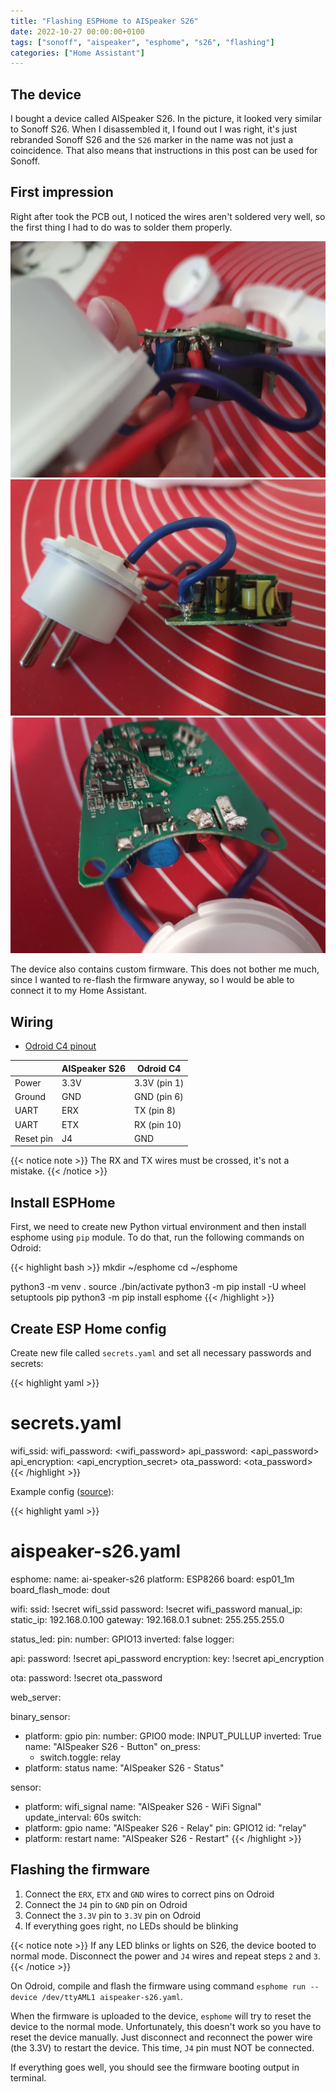 ```yaml
---
title: "Flashing ESPHome to AISpeaker S26"
date: 2022-10-27 00:00:00+0100
tags: ["sonoff", "aispeaker", "esphome", "s26", "flashing"]
categories: ["Home Assistant"]
---
```


## The device

I bought a device called AISpeaker S26. In the picture, it looked very similar to Sonoff S26.
When I disassembled it, I found out I was right, it's just rebranded Sonoff S26 and the `S26` marker
in the name was not just a coincidence.
That also means that instructions in this post can be used for Sonoff.

## First impression

Right after took the PCB out, I noticed the wires aren't soldered very well, so the first thing
I had to do was to solder them properly.

![Image 1](aispeaker-s26-disassembled-1.jpg)
![Image 2](aispeaker-s26-disassembled-2.jpg)
![Image 3](aispeaker-s26-disassembled-3.jpg)

The device also contains custom firmware. This does not bother me much,
since I wanted to re-flash the firmware anyway, so I would be able to connect it to my Home Assistant.

## Wiring

- [Odroid C4 pinout](https://wiki.odroid.com/odroid-c4/hardware/expansion_connectors)

|           | AISpeaker S26 | Odroid C4    |
|-----------|------------|--------------|
| Power     | 3.3V       | 3.3V (pin 1) |
| Ground    | GND        | GND (pin 6)  |
| UART      | ERX        | TX (pin 8)   |
| UART      | ETX        | RX (pin 10)  |
| Reset pin | J4         | GND          |

{{< notice note >}}
The RX and TX wires must be crossed, it's not a mistake.
{{< /notice >}}

## Install ESPHome

First, we need to create new Python virtual environment and then install esphome using `pip` module.
To do that, run the following commands on Odroid:

{{< highlight bash >}}
mkdir ~/esphome
cd ~/esphome

python3 -m venv .
source ./bin/activate
python3 -m pip install -U wheel setuptools pip
python3 -m pip install esphome
{{< /highlight >}}

## Create ESP Home config

Create new file called `secrets.yaml` and set all necessary passwords and secrets:

{{< highlight yaml >}}
# secrets.yaml
wifi_ssid: <Your WiFi network name>
wifi_password: <wifi_password>
api_password: <api_password>
api_encryption: <api_encryption_secret>
ota_password: <ota_password>
{{< /highlight >}}

Example config ([source](https://www.esphome-devices.com/devices/Sonoff-S26)):

{{< highlight yaml >}}
# aispeaker-s26.yaml
esphome:
  name: ai-speaker-s26
  platform: ESP8266
  board: esp01_1m
  board_flash_mode: dout

wifi:
  ssid: !secret wifi_ssid
  password: !secret wifi_password
  manual_ip:
    static_ip: 192.168.0.100
    gateway: 192.168.0.1
    subnet: 255.255.255.0

status_led:
  pin:
    number: GPIO13
    inverted: false
logger:

api:
  password: !secret api_password
  encryption:
    key: !secret api_encryption

ota:
  password: !secret ota_password

web_server:

binary_sensor:
  - platform: gpio
    pin:
      number: GPIO0
      mode: INPUT_PULLUP
      inverted: True
    name: "AISpeaker S26 - Button"
    on_press:
      - switch.toggle: relay
  - platform: status
    name: "AISpeaker S26 - Status"

sensor:
  - platform: wifi_signal
    name: "AISpeaker S26 - WiFi Signal"
    update_interval: 60s
switch:
  - platform: gpio
    name: "AISpeaker S26 - Relay"
    pin: GPIO12
    id: "relay"
  - platform: restart
    name: "AISpeaker S26 - Restart"
{{< /highlight >}}

## Flashing the firmware

1. Connect the `ERX`, `ETX` and `GND` wires to correct pins on Odroid
1. Connect the `J4` pin to `GND` pin on Odroid
1. Connect the `3.3V` pin to `3.3V` pin on Odroid
1. If everything goes right, no LEDs should be blinking

{{< notice note >}}
If any LED blinks or lights on S26, the device booted to normal mode.
Disconnect the power and `J4` wires and repeat steps `2` and `3`.
{{< /notice >}}

On Odroid, compile and flash the firmware using
command `esphome run --device /dev/ttyAML1 aispeaker-s26.yaml`.

When the firmware is uploaded to the device, `esphome` will try to reset the device to the normal mode.
Unfortunately, this doesn't work so you have to reset the device manually. 
Just disconnect and reconnect the power wire (the 3.3V) to restart the device.
This time, `J4` pin must NOT be connected.

If everything goes well, you should see the firmware booting output in terminal.
